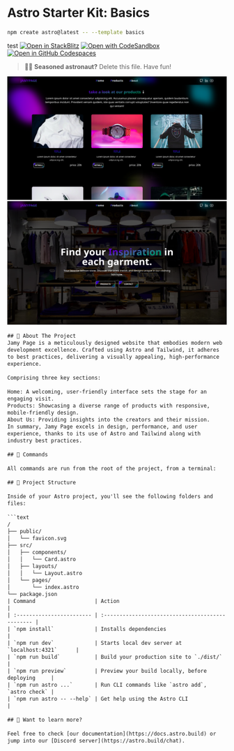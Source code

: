# Astro Starter Kit: Basics

```sh
npm create astro@latest -- --template basics
```
test
[![Open in StackBlitz](https://developer.stackblitz.com/img/open_in_stackblitz.svg)](https://stackblitz.com/github/withastro/astro/tree/latest/examples/basics)
[![Open with CodeSandbox](https://assets.codesandbox.io/github/button-edit-lime.svg)](https://codesandbox.io/p/sandbox/github/withastro/astro/tree/latest/examples/basics)
[![Open in GitHub Codespaces](https://github.com/codespaces/badge.svg)](https://codespaces.new/withastro/astro?devcontainer_path=.devcontainer/basics/devcontainer.json)

> 🧑‍🚀 **Seasoned astronaut?** Delete this file. Have fun!


<img src='./public/images/porta.png'>
<img src='./public/images/principal.png'>


```
## 🚀 About The Project
Jamy Page is a meticulously designed website that embodies modern web development excellence. Crafted using Astro and Tailwind, it adheres to best practices, delivering a visually appealing, high-performance experience.

Comprising three key sections:

Home: A welcoming, user-friendly interface sets the stage for an engaging visit.
Products: Showcasing a diverse range of products with responsive, mobile-friendly design.
About Us: Providing insights into the creators and their mission.
In summary, Jamy Page excels in design, performance, and user experience, thanks to its use of Astro and Tailwind along with industry best practices.

## 🧞 Commands

All commands are run from the root of the project, from a terminal:

## 🚀 Project Structure

Inside of your Astro project, you'll see the following folders and files:

```text
/
├── public/
│   └── favicon.svg
├── src/
│   ├── components/
│   │   └── Card.astro
│   ├── layouts/
│   │   └── Layout.astro
│   └── pages/
│       └── index.astro
└── package.json
| Command                   | Action                                           |
| :------------------------ | :----------------------------------------------- |
| `npm install`             | Installs dependencies                            |
| `npm run dev`             | Starts local dev server at `localhost:4321`      |
| `npm run build`           | Build your production site to `./dist/`          |
| `npm run preview`         | Preview your build locally, before deploying     |
| `npm run astro ...`       | Run CLI commands like `astro add`, `astro check` |
| `npm run astro -- --help` | Get help using the Astro CLI                     |

## 👀 Want to learn more?

Feel free to check [our documentation](https://docs.astro.build) or jump into our [Discord server](https://astro.build/chat).
